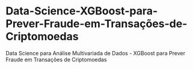 # Data-Science-XGBoost-para-Prever-Fraude-em-Transações-de-Criptomoedas
Data Science para Análise Multivariada de Dados - XGBoost para Prever Fraude em Transações de Criptomoedas
